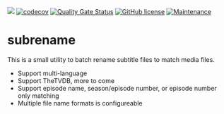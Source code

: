![](https://github.com/bread22/subrename/workflows/build/badge.svg)  [![codecov](https://codecov.io/gh/bread22/subrename/branch/master/graph/badge.svg)](https://codecov.io/gh/bread22/subrename)  [![Quality Gate Status](https://sonarcloud.io/api/project_badges/measure?project=bread22_subrename&metric=alert_status)](https://sonarcloud.io/dashboard?id=bread22_subrename)
  [![GitHub license](https://img.shields.io/github/license/bread22/subrename.svg)](https://github.com/bread22/subrename/blob/master/LICENSE)  [![Maintenance](https://img.shields.io/badge/Maintained%3F-yes-green.svg)](https://GitHub.com/bread22/subrename.js/graphs/commit-activity)

# subrename

This is a small utility to batch rename subtitle files to match media files.

- Support multi-language
- Support TheTVDB, more to come
- Support episode name, season/episode number, or episode number only matching
- Multiple file name formats is configureable
